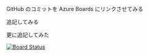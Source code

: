 GitHub のコミットを Azure Boards にリンクさせてみる

追記してみる

更に追記してみた

[![Board Status](https://dev.azure.com/LINEDeveloperCommunity/e5e86184-668e-4499-9c17-8203b92ddfdb/026fee18-0a35-4a90-a539-02691629c6ab/_apis/work/boardbadge/86bdfbee-ee88-4124-b05b-eeec6d084692)](https://dev.azure.com/LINEDeveloperCommunity/e5e86184-668e-4499-9c17-8203b92ddfdb/_boards/board/t/026fee18-0a35-4a90-a539-02691629c6ab/Microsoft.RequirementCategory)
